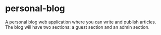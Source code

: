 # personal-blog
A personal blog web application where you can write and publish articles. The blog will have two sections: a guest section and an admin section.
